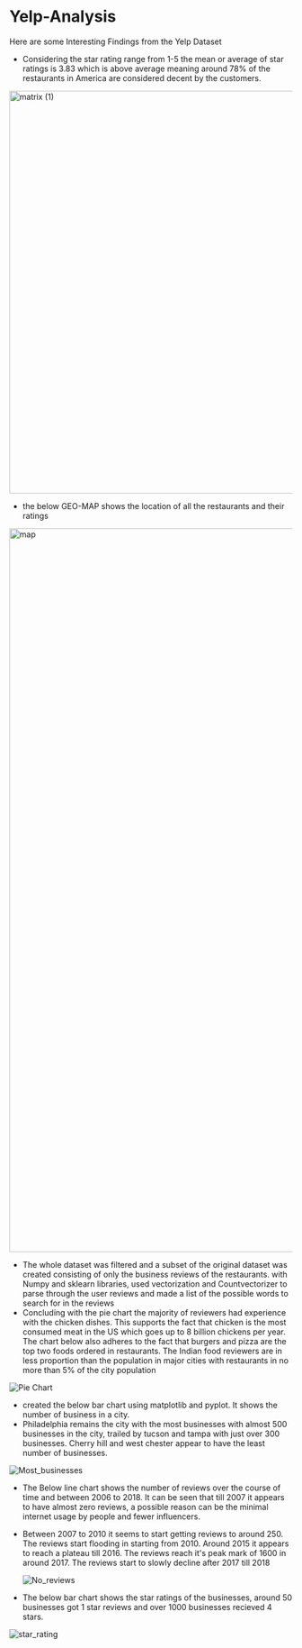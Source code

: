 # Yelp-Analysis
Here are some Interesting Findings from the Yelp Dataset

- Considering the star rating range from 1-5 the mean or average of star ratings is 3.83 which is above average meaning around 78% of the restaurants in America are considered decent by the customers. 

<img width="715" alt="matrix (1)" src="https://github.com/LowFasT9/Yelp-Analysis/assets/74370261/bcae2ae1-2614-4d3d-bdce-8969f98f978b">

- the below GEO-MAP shows the location of all the restaurants and their ratings

<img width="1285" alt="map" src="https://github.com/LowFasT9/Yelp-Analysis/assets/74370261/e1ca51d9-7b54-409d-9276-e2e7bb1edca8">

- The whole dataset was filtered and a subset of the original dataset was created consisting of only the business reviews of the restaurants. with Numpy and sklearn libraries, used vectorization and Countvectorizer to parse through the user reviews and made a list of the possible words to search for in the reviews
- Concluding with the pie chart the majority of reviewers had experience with the chicken dishes. This supports the fact that chicken is the most consumed meat in the US which goes up to 8 billion chickens per year. The chart below also adheres to the fact that burgers and pizza are the top two foods ordered in restaurants. The Indian food reviewers are in less proportion than the population in major cities with restaurants in no more than 5% of the city population

 ![Pie Chart](https://github.com/LowFasT9/Yelp-Analysis/assets/74370261/a3930ef8-4769-4424-becf-3a0d188bfd69)

- created the below bar chart using matplotlib and pyplot. It shows the number of business in a city.
- Philadelphia remains the city with the most businesses with almost 500 businesses in the city, trailed by tucson and tampa with just over 300 businesses. Cherry hill and west chester appear to have the least number of businesses.

![Most_businesses](https://github.com/LowFasT9/Yelp-Analysis/assets/74370261/42931da1-a1c9-43a7-93ca-8b6712f6a6d6)

- The Below line chart shows the number of reviews over the course of time and between 2006 to 2018. It can be seen that till 2007 it appears to have almost zero reviews, a possible reason can be the minimal internet usage by people and fewer influencers.
- Between 2007 to 2010 it seems to start getting reviews to around 250. The reviews start flooding in starting from 2010. Around 2015 it appears to reach a plateau till 2016. The reviews reach it's peak mark of 1600 in around 2017. The reviews start to slowly decline after 2017 till 2018

  ![No_reviews](https://github.com/LowFasT9/Yelp-Analysis/assets/74370261/d86b0fe4-8abf-4071-b513-36dedf5c8735)

- The below bar chart shows the star ratings of the businesses, around 50 businesses got 1 star reviews and over 1000 businesses recieved 4 stars.

![star_rating](https://github.com/LowFasT9/Yelp-Analysis/assets/74370261/fd7d70fe-5574-4599-973a-0cca1e3252f7)
